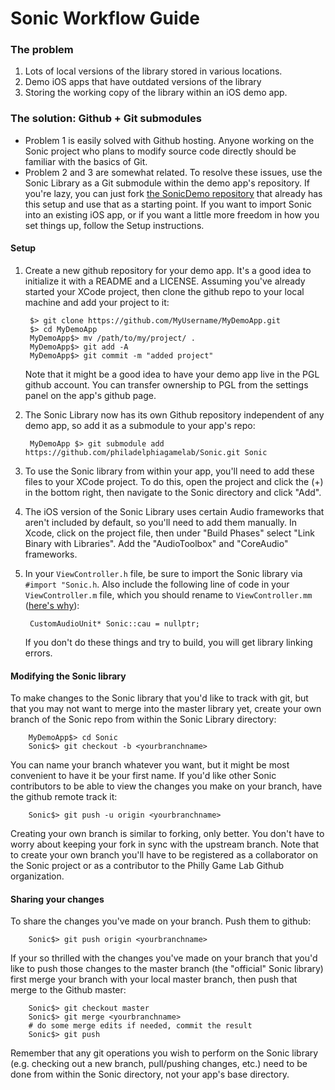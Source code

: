 # Sonic Workflow Guide

### The problem 

1. Lots of local versions of the library stored in various locations.
2. Demo iOS apps that have outdated versions of the library
3. Storing the working copy of the library within an iOS demo app.

### The solution: Github + Git submodules

- Problem 1 is easily solved with Github hosting. Anyone working on the Sonic project who plans to modify source code directly should be familiar with the basics of Git.
- Problem 2 and 3 are somewhat related. To resolve these issues, use the Sonic Library as a Git submodule within the demo app's repository. If you're lazy, you can just fork [the SonicDemo repository](https://github.com/philadelphiagamelab/SonicDemo.git) that already has this setup and use that as a starting point. If you want to import Sonic into an existing iOS app, or if you want a little more freedom in how you set things up, follow the Setup instructions.

#### Setup 

1. Create a new github repository for your demo app. It's a good idea to initialize it with a README and a LICENSE. Assuming you've already started your XCode project, then clone the github repo to your local machine and add your project to it:

		$> git clone https://github.com/MyUsername/MyDemoApp.git
		$> cd MyDemoApp
		MyDemoApp$> mv /path/to/my/project/ .
		MyDemoApp$> git add -A
		MyDemoApp$> git commit -m "added project"
		
	Note that it might be a good idea to have your demo app live in the PGL github account. You can transfer ownership to PGL from the settings panel on the app's github page.

2. The Sonic Library now has its own Github repository independent of any demo app, so add it as a submodule to your app's repo:

		MyDemoApp $> git submodule add https://github.com/philadelphiagamelab/Sonic.git Sonic
		
3. To use the Sonic library from within your app, you'll need to add these files to your XCode project. To do this, open the project and click the (+) in the bottom right, then navigate to the Sonic directory and click "Add".

4. The iOS version of the Sonic Library uses certain Audio frameworks that aren't included by default, so you'll need to add them manually. In Xcode, click on the project file, then under "Build Phases" select "Link Binary with Libraries". Add the "AudioToolbox" and "CoreAudio" frameworks.

5. In your `ViewController.h` file, be sure to import the Sonic library via `#import "Sonic.h`. Also include the following line of code in your `ViewController.m` file, which you should rename to `ViewController.mm` ([here's why](http://stackoverflow.com/a/4562280/1402368)):

		CustomAudioUnit* Sonic::cau = nullptr;

	If you don't do these things and try to build, you will get library linking errors.

#### Modifying the Sonic library
        
To make changes to the Sonic library that you'd like to track with git, but that you may not want to merge into the master library yet, create your own branch of the Sonic repo from within the Sonic Library directory:
    
    	MyDemoApp$> cd Sonic
    	Sonic$> git checkout -b <yourbranchname>
    	
You can name your branch whatever you want, but it might be most convenient to have it be your first name. If you'd like other Sonic contributors to be able to view the changes you make on your branch, have the github remote track it:

		Sonic$> git push -u origin <yourbranchname>
		
Creating your own branch is similar to forking, only better. You don't have to worry about keeping your fork in sync with the upstream branch. Note that to create your own branch you'll have to be registered as a collaborator on the Sonic project or as a contributor to the Philly Game Lab Github organization.

#### Sharing your changes 

To share the changes you've made on your branch. Push them to github:

		Sonic$> git push origin <yourbranchname>
		
If your so thrilled with the changes you've made on your branch that you'd like to push those changes to the master branch (the "official" Sonic library) first merge your branch with your local master branch, then push that merge to the Github master:

		Sonic$> git checkout master
		Sonic$> git merge <yourbranchname>
		# do some merge edits if needed, commit the result
		Sonic$> git push
		
Remember that any git operations you wish to perform on the Sonic library (e.g. checking out a new branch, pull/pushing changes, etc.) need to be done from within the Sonic directory, not your app's base directory.
    	
    	 
    
        
